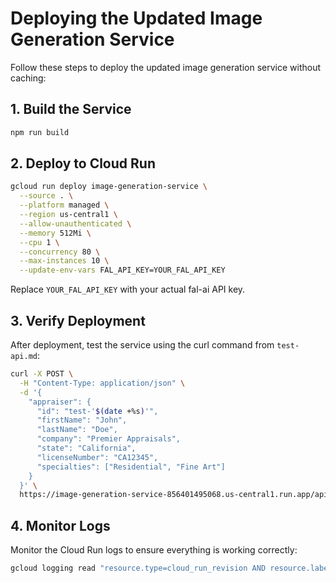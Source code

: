 # Deploying the Updated Image Generation Service

Follow these steps to deploy the updated image generation service without caching:

## 1. Build the Service

```bash
npm run build
```

## 2. Deploy to Cloud Run

```bash
gcloud run deploy image-generation-service \
  --source . \
  --platform managed \
  --region us-central1 \
  --allow-unauthenticated \
  --memory 512Mi \
  --cpu 1 \
  --concurrency 80 \
  --max-instances 10 \
  --update-env-vars FAL_API_KEY=YOUR_FAL_API_KEY
```

Replace `YOUR_FAL_API_KEY` with your actual fal-ai API key.

## 3. Verify Deployment

After deployment, test the service using the curl command from `test-api.md`:

```bash
curl -X POST \
  -H "Content-Type: application/json" \
  -d '{
    "appraiser": {
      "id": "test-'$(date +%s)'",
      "firstName": "John",
      "lastName": "Doe",
      "company": "Premier Appraisals",
      "state": "California",
      "licenseNumber": "CA12345",
      "specialties": ["Residential", "Fine Art"]
    }
  }' \
  https://image-generation-service-856401495068.us-central1.run.app/api/generate
```

## 4. Monitor Logs

Monitor the Cloud Run logs to ensure everything is working correctly:

```bash
gcloud logging read "resource.type=cloud_run_revision AND resource.labels.service_name=image-generation-service" --limit 50 --format json
``` 